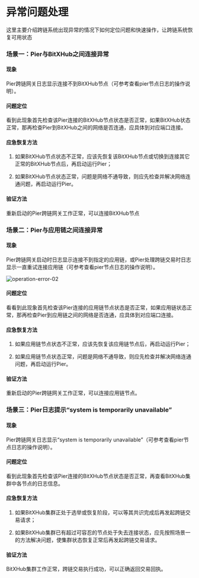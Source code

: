 # 异常问题处理

这里主要介绍跨链系统出现异常的情况下如何定位问题和快速操作，让跨链系统恢复可用状态

### 场景一：Pier与BitXHub之间连接异常

#### 现象

Pier跨链网关日志显示连接不到BitXHub节点（可参考查看pier节点日志的操作说明）。

#### 问题定位

看到此现象首先检查该Pier连接的BitXHub节点状态是否正常，如果BitXHub状态正常，那再检查Pier到BitXHub之间的网络是否连通，应具体到对应端口连接。

#### 应急恢复方法

1. 如果BitXHub节点状态不正常，应该先恢复该BitXHub节点或切换到连接其它正常的BitXHub节点后，再启动运行Pier；

2. 如果BitXHub节点状态正常，问题是网络不通导致，则应先检查并解决网络连通问题，再启动运行Pier。

#### 验证方法

重新启动的Pier跨链网关工作正常，可以连接BitXHub节点


### 场景二：Pier与应用链之间连接异常

#### 现象

Pier跨链网关启动时日志显示连接不到指定的应用链，或Pier处理跨链交易时日志显示一直重试连接应用链（可参考查看pier节点日志的操作说明）。

<img src="../../../assets/operation-error-02.png" alt="operation-error-02" style="zoom:100%;" />

#### 问题定位

看看到此现象首先检查该Pier连接的应用链节点状态是否正常，如果应用链状态正常，那再检查Pier到应用链之间的网络是否连通，应具体到对应端口连接。

#### 应急恢复方法

1. 如果应用链节点状态不正常，应该先恢复该应用链节点后，再启动运行Pier；

2. 如果应用链节点状态正常，问题是网络不通导致，则应先检查并解决网络连通问题，再启动运行Pier。

#### 验证方法

重新启动的Pier跨链网关工作正常，可以连接应用链节点。



### 场景三：Pier日志提示“system is temporarily unavailable”

#### 现象

Pier跨链网关日志显示“system is temporarily unavailable”（可参考查看pier节点日志的操作说明）。

#### 问题定位

看到此现象首先检查该Pier连接的BitXHub节点状态是否正常，再查看BitXHub集群中各节点的日志信息。

#### 应急恢复方法

1. 如果BitXHub集群正处于选举或恢复阶段，可以等其共识完成后再发起跨链交易请求；

2. 如果BitXHub集群已有超过可容忍的节点处于失去连接状态，应先按照场景一的方法解决问题，使集群状态恢复正常后再发起跨链交易请求。

#### 验证方法

BitXHub集群工作正常，跨链交易执行成功，可以正确返回交易回执。